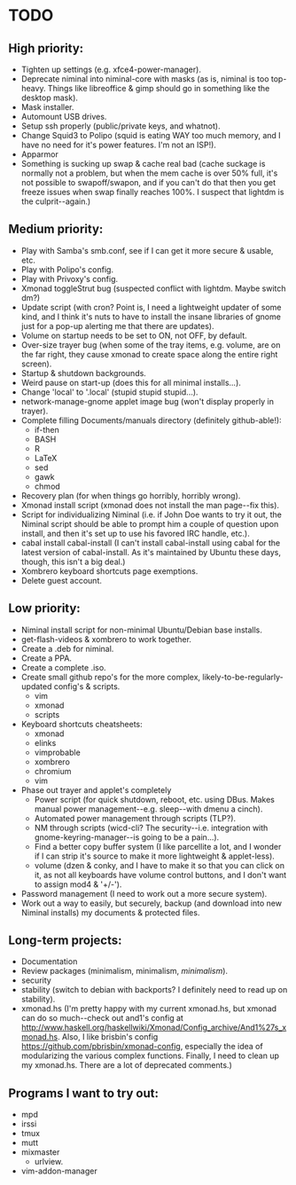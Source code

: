 TODO
====

High priority:
--------------
*	Tighten up settings (e.g. xfce4-power-manager).
*	Deprecate niminal into niminal-core with masks (as is, niminal is too top-heavy. Things like libreoffice & gimp should go in something like the desktop mask).
*	Mask installer.
*	Automount USB drives.
*	Setup ssh properly (public/private keys, and whatnot).
*	Change Squid3 to Polipo (squid is eating WAY too much memory, and I have no need for it's power features. I'm not an ISP!).
*	Apparmor
*	Something is sucking up swap & cache real bad (cache suckage is normally not a problem, but when the mem cache is over 50% full, it's not possible to swapoff/swapon, and if you can't do that then you get freeze issues when swap finally reaches 100%. I suspect that lightdm is the culprit--again.)

Medium priority:
----------------
*	Play with Samba's smb.conf, see if I can get it more secure & usable, etc.
*	Play with Polipo's config.
*	Play with Privoxy's config.
*	Xmonad toggleStrut bug (suspected conflict with lightdm. Maybe switch dm?)
*	Update script (with cron? Point is, I need a lightweight updater of some kind, and I think it's nuts to have to install the insane libraries of gnome just for a pop-up alerting me that there are updates).
*	Volume on startup needs to be set to ON, not OFF, by default.
*	Over-size trayer bug (when some of the tray items, e.g. volume, are on the far right, they cause xmonad to create space along the entire right screen).
*	Startup & shutdown backgrounds.
*	Weird pause on start-up (does this for all minimal installs...).
*	Change 'local' to '.local' (stupid stupid stupid...).
*	network-manage-gnome applet image bug (won't display properly in trayer).
*	Complete filling Documents/manuals directory (definitely github-able!):
	*	if-then
	*	BASH
	*	R
	*	LaTeX
	*	sed
	*	gawk
	*	chmod
*	Recovery plan (for when things go horribly, horribly wrong).
*	Xmonad install script (xmonad does not install the man page--fix this).
*	Script for individualizing Niminal (i.e. if John Doe wants to try it out, the Niminal script should be able to prompt him a couple of question upon install, and then it's set up to use his favored IRC handle, etc.).
*	cabal install cabal-install (I can't install cabal-install using cabal for the latest version of cabal-install. As it's maintained by Ubuntu these days, though, this isn't a big deal.)
*	Xombrero keyboard shortcuts page exemptions.
*	Delete guest account.

Low priority:
-------------
*	Niminal install script for non-minimal Ubuntu/Debian base installs.
*	get-flash-videos & xombrero to work together.
*	Create a .deb for niminal.
*	Create a PPA.
*	Create a complete .iso.
*	Create small github repo's for the more complex, likely-to-be-regularly-updated config's & scripts.
	*	vim
	*	xmonad
	*	scripts
*	Keyboard shortcuts cheatsheets:
	*	xmonad
	*	elinks
	*	vimprobable
	*	xombrero
	*	chromium
	*	vim
*	Phase out trayer and applet's completely
	*	Power script (for quick shutdown, reboot, etc. using DBus. Makes manual power management--e.g. sleep--with dmenu a cinch).
	*	Automated power management through scripts (TLP?).
	*	NM through scripts (wicd-cli? The security--i.e. integration with gnome-keyring-manager--is going to be a pain...).
	*	Find a better copy buffer system (I like parcellite a lot, and I wonder if I can strip it's source to make it more lightweight & applet-less).
	*	volume (dzen & conky, and I have to make it so that you can click on it, as not all keyboards have volume control buttons, and I don't want to assign mod4 & '+/-').
*	Password management (I need to work out a more secure system).
*	Work out a way to easily, but securely, backup (and download into new Niminal installs) my documents & protected files.

Long-term projects:
-------------------
*	Documentation 
*	Review packages (minimalism, minimalism, *minimalism*).
*	security
*	stability (switch to debian with backports? I definitely need to read up on stability).
*	xmonad.hs (I'm pretty happy with my current xmonad.hs, but xmonad can do so much--check out and1's config at <http://www.haskell.org/haskellwiki/Xmonad/Config_archive/And1%27s_xmonad.hs>. Also, I like brisbin's config <https://github.com/pbrisbin/xmonad-config>, especially the idea of modularizing the various complex functions. Finally, I need to clean up my xmonad.hs. There are a lot of deprecated comments.)

Programs I want to try out:
---------------------------
*	mpd
*	irssi
*	tmux
*	mutt
*	mixmaster
	*	urlview.
*	vim-addon-manager

